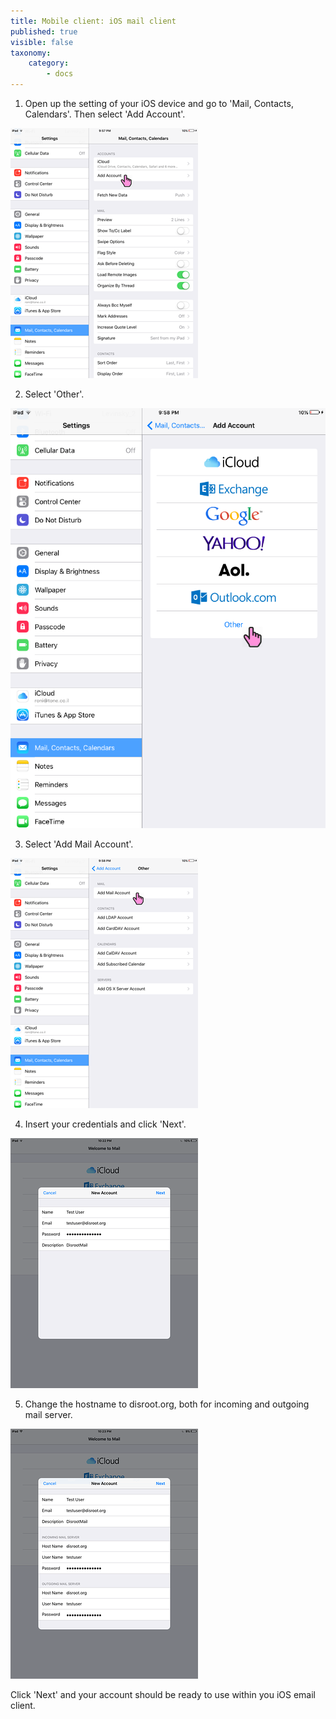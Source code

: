 ```yaml
---
title: Mobile client: iOS mail client
published: true
visible: false
taxonomy:
    category:
        - docs
---
```


1. Open up the setting of your iOS device and go to 'Mail, Contacts, Calendars'. Then select 'Add Account'.

![](en/ios_mail1.PNG)

2. Select 'Other'.

![](en/ios_mail2.PNG)

3. Select 'Add Mail Account'.

![](en/ios_mail3.PNG)

4. Insert your credentials and click 'Next'.

![](en/ios_mail4.PNG)

5. Change the hostname to disroot.org, both for incoming and outgoing mail server.

![](en/ios_mail5.PNG)

Click 'Next' and your account should be ready to use within you iOS email client.
